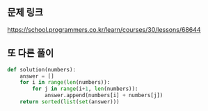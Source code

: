 ## 문제 링크
https://school.programmers.co.kr/learn/courses/30/lessons/68644

## 또 다른 풀이
```py
def solution(numbers):
    answer = []
    for i in range(len(numbers)):
        for j in range(i+1, len(numbers)):
            answer.append(numbers[i] + numbers[j])
    return sorted(list(set(answer)))
```